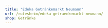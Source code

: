 ```yaml
---
title: "Edeka Getränkemarkt Neumann"
url: /rutesheim/edeka-getraenkemarkt-neumann/
shop: Getränke
---
```

